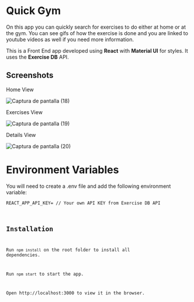 # Quick Gym
On this app you can quickly search for exercises to do either at home or at the gym. You can see gifs of how the exercise is done and you are linked to youtube videos as well if you need more information.

This is a Front End app developed using **React** with **Material UI** for styles. It uses the **Exercise DB** API.

## Screenshots
Home View

![Captura de pantalla (18)](https://github.com/ismaelescalante/Notflix/assets/96469912/82e28986-a95c-49c1-be06-fc3fae7273dd)

Exercises View

![Captura de pantalla (19)](https://github.com/ismaelescalante/Notflix/assets/96469912/8f158638-9cc8-4ef6-9c86-b527275fa246)

Details View 

![Captura de pantalla (20)](https://github.com/ismaelescalante/Notflix/assets/96469912/7c6d9089-5d2b-485d-982e-6de447e438e7)

# Environment Variables
You will need to create a .env file and add the following environment variable: <br>

<code>REACT_APP_API_KEY= // Your own API KEY from Exercise DB API

## Installation
Run <code>npm install</code> on the root folder to install all dependencies.

Run <code>npm start</code> to start the app.

Open http://localhost:3000 to view it in the browser.

